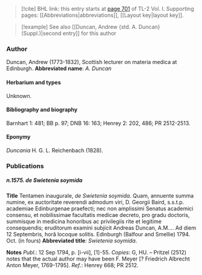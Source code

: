 > [!cite] BHL link: this entry starts at [page 701](https://www.biodiversitylibrary.org/page/33120832) of TL-2 Vol. I.
> Supporting pages: [[Abbreviations|abbreviations]], [[Layout key|layout key]].

> [!example] See also [[Duncan, Andrew {std. A. Duncan} (Suppl.)|second entry]] for this author

### Author

Duncan, Andrew (1773-1832), Scottish lecturer on materia medica at Edinburgh. 
**Abbreviated name**: *A. Duncan*

#### Herbarium and types

Unknown.

#### Bibliography and biography

Barnhart 1: 481; BB p. 97; DNB 16: 163; Henrey 2: 202, 486; PR 2512-2513.

#### Eponymy

*Duncania* H. G. L. Reichenbach (1828).

### Publications

##### n.1575. de Swietenia soymida

**Title**
Tentamen inaugurale, *de Swietenia soymida*. Quam, annuente summa numine, ex auctoritate reverendi admodum viri, D. Georgii Baird, s.s.t.p. academiae Edinburgenae praefecti; nec non amplissimi Senatus academici consensu, et nobilissimae facultatis medicae decreto, pro gradu doctoris, summisque in medicina honoribus ac privilegiis rite et legitime consequendis; eruditorum examini subjicit Andreas Duncan, A.M.... Ad diem 12 Septembris, horâ locoque solitis. Edinburgh (Balfour and Smellie) 1794. Oct. (in fours)
**Abbreviated title**: *Swietenia soymida*.

**Notes**
*Publ*.: 12 Sep 1794, p. \[i-vii\], \[1\]-55. *Copies*: G, HU. – Pritzel (2512) notes that the actual author may have been F. Meyer \[? Friedrich Albrecht Anton Meyer, 1769-1795\].
*Ref*.: Henrey 668; PR 2512.


